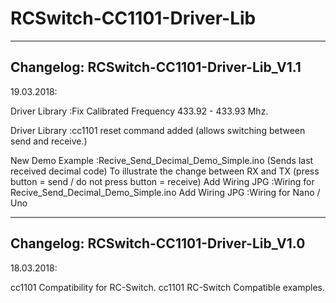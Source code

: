 # RCSwitch-CC1101-Driver-Lib

---------------------------------------------
Changelog: RCSwitch-CC1101-Driver-Lib_V1.1 
---------------------------------------------
19.03.2018:

Driver Library		:Fix Calibrated Frequency 433.92 - 433.93 Mhz.

Driver Library		:cc1101 reset command added (allows switching between send and receive.)

New Demo Example	:Recive_Send_Decimal_Demo_Simple.ino (Sends last received decimal code)
			 To illustrate the change between RX and TX (press button = send / do not press button = receive)
Add Wiring JPG		:Wiring for Recive_Send_Decimal_Demo_Simple.ino
Add Wiring JPG		:Wiring for Nano / Uno


---------------------------------------------
Changelog: RCSwitch-CC1101-Driver-Lib_V1.0 
---------------------------------------------
18.03.2018:

cc1101 Compatibility for RC-Switch.
cc1101 RC-Switch Compatible examples.